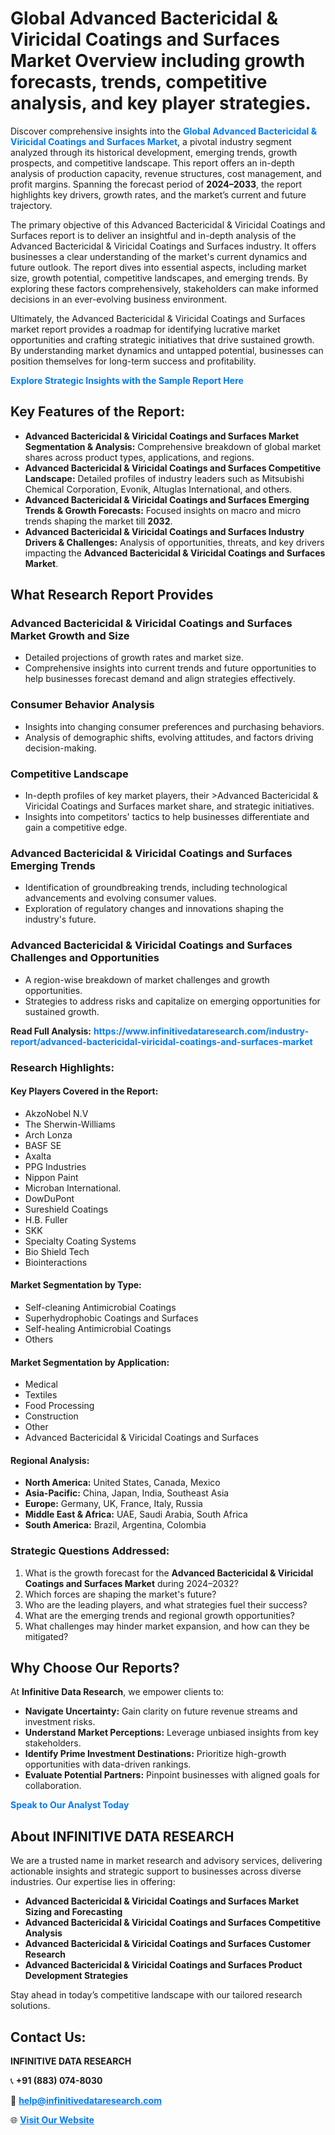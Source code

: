 <h1>Global Advanced Bactericidal & Viricidal Coatings and Surfaces Market Overview including growth forecasts, trends, competitive analysis, and key player strategies.</h1>
<p>
Discover comprehensive insights into the 
<a href="https://www.infinitivedataresearch.com/industry-report/advanced-bactericidal-viricidal-coatings-and-surfaces-market" rel="dofollow" style="color: #007BFF; text-decoration: none;"><strong>Global Advanced Bactericidal & Viricidal Coatings and Surfaces Market</strong></a>, a pivotal industry segment analyzed through its historical development, emerging trends, growth prospects, and competitive landscape. This report offers an in-depth analysis of production capacity, revenue structures, cost management, and profit margins. Spanning the forecast period of <strong>2024–2033</strong>, the report highlights key drivers, growth rates, and the market’s current and future trajectory.
</p>
<p>
The primary objective of this Advanced Bactericidal & Viricidal Coatings and Surfaces report is to deliver an insightful and in-depth analysis of the Advanced Bactericidal & Viricidal Coatings and Surfaces industry. It offers businesses a clear understanding of the market's current dynamics and future outlook. The report dives into essential aspects, including market size, growth potential, competitive landscapes, and emerging trends. By exploring these factors comprehensively, stakeholders can make informed decisions in an ever-evolving business environment.
</p>
<p>
Ultimately, the Advanced Bactericidal & Viricidal Coatings and Surfaces market report provides a roadmap for identifying lucrative market opportunities and crafting strategic initiatives that drive sustained growth. By understanding market dynamics and untapped potential, businesses can position themselves for long-term success and profitability.
</p>
<p>
<a href="https://www.infinitivedataresearch.com/request-sample/reportId=104482" style="color: #007BFF; text-decoration: none;"><strong>Explore Strategic Insights with the Sample Report Here</strong></a>
</p>

<h2>Key Features of the Report:</h2>
<ul>
<li><strong>Advanced Bactericidal & Viricidal Coatings and Surfaces Market Segmentation & Analysis:</strong> Comprehensive breakdown of global market shares across product types, applications, and regions.</li>
<li><strong>Advanced Bactericidal & Viricidal Coatings and Surfaces Competitive Landscape:</strong> Detailed profiles of industry leaders such as Mitsubishi Chemical Corporation, Evonik, Altuglas International, and others.</li>
<li><strong>Advanced Bactericidal & Viricidal Coatings and Surfaces Emerging Trends & Growth Forecasts:</strong> Focused insights on macro and micro trends shaping the market till <strong>2032</strong>.</li>
<li><strong>Advanced Bactericidal & Viricidal Coatings and Surfaces Industry Drivers & Challenges:</strong> Analysis of opportunities, threats, and key drivers impacting the <strong>Advanced Bactericidal & Viricidal Coatings and Surfaces Market</strong>.</li>
</ul>

<h2>What Research Report Provides</h2>
<h3>Advanced Bactericidal & Viricidal Coatings and Surfaces Market Growth and Size</h3>
<ul>
<li>Detailed projections of growth rates and market size.</li>
<li>Comprehensive insights into current trends and future opportunities to help businesses forecast demand and align strategies effectively.</li>
</ul>

<h3>Consumer Behavior Analysis</h3>
<ul>
<li>Insights into changing consumer preferences and purchasing behaviors.</li>
<li>Analysis of demographic shifts, evolving attitudes, and factors driving decision-making.</li>
</ul>

<h3>Competitive Landscape</h3>
<ul>
<li>In-depth profiles of key market players, their >Advanced Bactericidal & Viricidal Coatings and Surfaces market share, and strategic initiatives.</li>
<li>Insights into competitors' tactics to help businesses differentiate and gain a competitive edge.</li>
</ul>

<h3>Advanced Bactericidal & Viricidal Coatings and Surfaces Emerging Trends</h3>
<ul>
<li>Identification of groundbreaking trends, including technological advancements and evolving consumer values.</li>
<li>Exploration of regulatory changes and innovations shaping the industry's future.</li>
</ul>

<h3>Advanced Bactericidal & Viricidal Coatings and Surfaces Challenges and Opportunities</h3>
<ul>
<li>A region-wise breakdown of market challenges and growth opportunities.</li>
<li>Strategies to address risks and capitalize on emerging opportunities for sustained growth.</li>
</ul>
<p><strong>Read Full Analysis:</strong> <a href="https://www.infinitivedataresearch.com/industry-report/advanced-bactericidal-viricidal-coatings-and-surfaces-market" rel="dofollow" style="color: #007BFF; text-decoration: none;"><strong>https://www.infinitivedataresearch.com/industry-report/advanced-bactericidal-viricidal-coatings-and-surfaces-market</strong></a></p>
<h3>Research Highlights:</h3>
<h4>Key Players Covered in the Report:</h4>
<ul><li>AkzoNobel N.V</li><li>The Sherwin-Williams</li><li>Arch Lonza</li><li>BASF SE</li><li>Axalta</li><li>PPG Industries</li><li>Nippon Paint</li><li>Microban International.</li><li>DowDuPont</li><li>Sureshield Coatings</li><li>H.B. Fuller</li><li>SKK</li><li>Specialty Coating Systems</li><li>Bio Shield Tech</li><li>Biointeractions</li></ul>
<h4>Market Segmentation by Type:</h4>
<ul><li>Self-cleaning Antimicrobial Coatings</li><li>Superhydrophobic Coatings and Surfaces</li><li>Self-healing Antimicrobial Coatings</li><li>Others</li></ul>
<h4>Market Segmentation by Application:</h4>
<ul><li>Medical</li><li>Textiles</li><li>Food Processing</li><li>Construction</li><li>Other</li><li>Advanced Bactericidal &amp; Viricidal Coatings and Surfaces</li></ul>

<h4>Regional Analysis:</h4>
<ul>
<li><strong>North America:</strong> United States, Canada, Mexico</li>
<li><strong>Asia-Pacific:</strong> China, Japan, India, Southeast Asia</li>
<li><strong>Europe:</strong> Germany, UK, France, Italy, Russia</li>
<li><strong>Middle East & Africa:</strong> UAE, Saudi Arabia, South Africa</li>
<li><strong>South America:</strong> Brazil, Argentina, Colombia</li>
</ul>

<h3>Strategic Questions Addressed:</h3>
<ol>
<li>What is the growth forecast for the <strong>Advanced Bactericidal & Viricidal Coatings and Surfaces Market</strong> during 2024–2032?</li>
<li>Which forces are shaping the market's future?</li>
<li>Who are the leading players, and what strategies fuel their success?</li>
<li>What are the emerging trends and regional growth opportunities?</li>
<li>What challenges may hinder market expansion, and how can they be mitigated?</li>
</ol>

<h2>Why Choose Our Reports?</h2>
<p>At <strong>Infinitive Data Research</strong>, we empower clients to:</p>
<ul>
<li><strong>Navigate Uncertainty:</strong> Gain clarity on future revenue streams and investment risks.</li>
<li><strong>Understand Market Perceptions:</strong> Leverage unbiased insights from key stakeholders.</li>
<li><strong>Identify Prime Investment Destinations:</strong> Prioritize high-growth opportunities with data-driven rankings.</li>
<li><strong>Evaluate Potential Partners:</strong> Pinpoint businesses with aligned goals for collaboration.</li>
</ul>
<p><a href="https://www.infinitivedataresearch.com/industry-report/advanced-bactericidal-viricidal-coatings-and-surfaces-market" rel="dofollow" style="color: #007BFF; text-decoration: none;"><strong>Speak to Our Analyst Today</strong></a></p>

<h2>About INFINITIVE DATA RESEARCH</h2>
<p>We are a trusted name in market research and advisory services, delivering actionable insights and strategic support to businesses across diverse industries. Our expertise lies in offering:</p>
<ul>
<li><strong>Advanced Bactericidal & Viricidal Coatings and Surfaces Market Sizing and Forecasting</strong></li>
<li><strong>Advanced Bactericidal & Viricidal Coatings and Surfaces Competitive Analysis</strong></li>
<li><strong>Advanced Bactericidal & Viricidal Coatings and Surfaces Customer Research</strong></li>
<li><strong>Advanced Bactericidal & Viricidal Coatings and Surfaces Product Development Strategies</strong></li>
</ul>
<p>Stay ahead in today’s competitive landscape with our tailored research solutions.</p>

<h2>Contact Us:</h2>
<p><strong>INFINITIVE DATA RESEARCH</strong></p>
<p>📞 <strong>+91 (883) 074-8030</strong></p>
<p>📧 <strong><a href="mailto:help@infinitivedataresearch.com" style="color: #007BFF;">help@infinitivedataresearch.com</a></strong></p>
<p>🌐 <strong><a href="https://www.infinitivedataresearch.com" rel="dofollow" style="color: #007BFF;">Visit Our Website</a></strong></p>